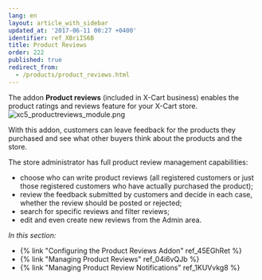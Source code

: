 ```yaml
---
lang: en
layout: article_with_sidebar
updated_at: '2017-06-11 00:27 +0400'
identifier: ref_XBriIS6B
title: Product Reviews
order: 222
published: true
redirect_from:
  - /products/product_reviews.html
---
```

The addon **Product reviews** (included in X-Cart business) enables the product ratings and reviews feature for your X-Cart store.
    ![xc5_productreviews_module.png]({{site.baseurl}}/attachments/ref_XBriIS6B/xc5_productreviews_module.png)

With this addon, customers can leave feedback for the products they purchased and see what other buyers think about the products and the store. 

The store administrator has full product review management capabilities: 

   * choose who can write product reviews (all registered customers or just those registered customers who have actually purchased the product);   
   * review the feedback submitted by customers and decide in each case, whether the review should be posted or rejected;
   * search for specific reviews and filter reviews;
   * edit and even create new reviews from the Admin area. 


_In this section:_

   * {% link "Configuring the Product Reviews Addon" ref_45EGhRet %}
   * {% link "Managing Product Reviews" ref_04i6vQJb  %}
   * {% link "Managing Product Review Notifications" ref_1KUVvkg8 %}
